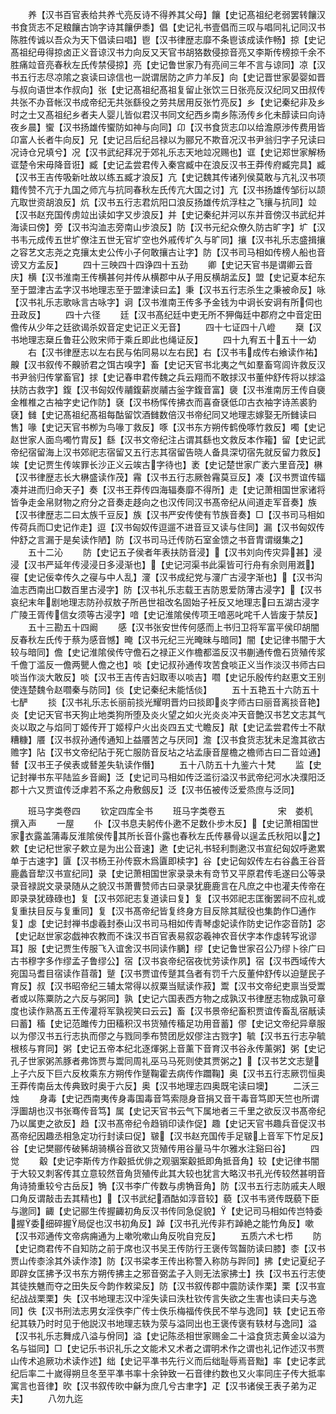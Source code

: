 <!-- { "loadSidebar": true } -->
　　养【汉书百官表给共养弋亮反诗不得养其父母】饟【史记髙祖纪老弱罢转饟汉书食货志不足粮饟古饷字诗其饟伊黍】倡【史记礼书壹倡而三叹与唱同礼记同汉书陈胜传诚以吾众为天下倡读曰唱】鬯【汉书律歴志靡不条鬯该成读作畅】掠【史记髙祖纪毋得掠卤正义音谅汉书力向反又天官书胡狢数侵掠音亮又李斯传榜掠千余不胜痛竝音亮春秋左氏传禁侵掠】亮【史记鲁世家乃有亮间三年不言与谅同】凉【汉书五行志尽凉隂之哀读曰谅信也一説谓居防之庐力羊反】向【史记晋世家晏婴如晋与叔向语世本作叔向】张【史记髙祖纪髙祖复留止张饮三日张亮反汉纪同又田叔传共张不办音帐汉书成帝纪无共张繇役之劳共居用反张竹亮反】乡【史记秦纪非及乡时之士又髙祖纪乡者夫人婴儿皆似君汉书同文纪西乡南乡陈汤传乡化未醇读曰向诗夜乡晨】蠁【汉书扬雄传蠁防如神与向同】卬【汉书食货志卬以给澹原渉传费用皆卬富人长者牛向反】兄【史记吕后纪吕禄以为郦兄不欺音况汉书尹翁归字子兄读曰况诗仓兄填兮】况【汉书武纪拜况于郊礼乐志天地竝况赐也】诓【史记郑世家解杨诓楚令宋毋降音诳】臧【史记孟尝君传入秦宫臧中在浪反汉书王莽传府臧完具】臧【汉书王吉传吸新吐故以练五臧才浪反】亢【史记魏其传诸列侯莫敢与亢礼汉书项籍传赞不亢于九国之师亢与抗同春秋左氏传亢大国之讨】亢【汉书扬雄传邹衍以颉亢取世资胡浪反】炕【汉书五行志君炕阳口浪反扬雄传炕浮柱之飞攘与抗同】竝【汉书赵充国传虏竝出读如字又步浪反】并【史记秦纪并河以东并音傍汉书武纪并海读曰傍】旁【汉书沟洫志旁南山步浪反】防【汉书元纪众僚久防古旷字】圹【汉书韦元成传五世圹僚注五世无官圹空也外戚传圹久与旷同】攘【汉书礼乐志盛揖攘之容艺文志尧之克攘太史公传小子何敢攘古让字】防【汉书司马相如传榜人船也音谤又方孟反】
　　四十三映四十四诤四十五劲
　　卿【史记天官书是谓卿云音庆】横【汉书淮南王传横甚何并传从横郡中从子用反横胡孟反】盟【史记夏本纪东至于盟津古孟字汉书地理志至于盟津读曰孟】秉【汉书五行志杀生之秉被命反】咏【汉书礼乐志歌咏言古咏字】诇【汉书淮南王传多予金钱为中诇长安诇有所伺也丑政反】
　　四十六径
　　廷【汉书髙纪廷中吏无所不狎侮廷中郡府之中音定田儋传从少年之廷欲谒杀奴音定史记正义无音】
　　四十七证四十八嶝
　　椉【汉书地理志椉丘鲁荘公败宋师于乘丘即此也绳证反】
　　四十九宥五十五十一幼
　　右【汉书律歴志以左右民与佑同易以左右民】右【汉书韦成传右飨读作祐】齅【汉书叙传不齅骄君之饵古嗅字】畜【史记天官书北夷之气如羣畜穹闾许救反汉书尹翁归传掌畜官】捄【史记春申君传魏之兵云翔而不敢捄汉书董仲舒传将以捄溢扶防古救字】鍑【汉书匈奴传鬴鍑薪炭鬴古釡字鍑音富】褏【汉书淮南厉王传自褏金椎椎之古袖字史记作防】褎【汉书杨恽传拂衣而喜奋褎低卬古衣袖字诗羔裘豹褎】雠【史记髙祖纪髙祖每酤留饮酒雠数倍汉书帝纪同又地理志嫁娶无所雠读曰售】喙【史记天官书栁为鸟喙丁救反】啄【汉书东方朔传鹤俛啄竹救反】噣【史记赵世家人面鸟噣竹胄反】繇【汉书文帝纪注占谓其繇也文救反本作籕】留【史记武帝纪宿留海上汉书郊祀志宿留又五行志其宿留告晓人备具深切宿先就反留力救反】竢【史记贾生传竢罪长沙正义云竢古字待也】袤【史记楚世家广袤六里音茂】楙【汉书律歴志长大楙盛读作茂】霿【汉书五行志厥咎霿莫豆反】凑【汉书贾谊传辐凑并进而归命天子】奏【汉书王莽传四海辐奏靡不得所】走【史记萧相国世家诸将皆争走金帛财物之府分之音奏走趍向之也汉传同汉书髙帝纪从间道走军音奏】族【汉书律歴志二曰太族千豆反】族【汉书严安传使有节族音奏】□【汉书司马相如传荷兵而□史记作走】逗【汉书匈奴传逗遛不进音豆又读与住同】漏【汉书匈奴传仲舒之言漏于是矣读作陋】防【汉书司马迁传防石室金馈之书音胄谓缀集之】
　　五十二沁
　　防【史记五子侯者年表扶防音浸】【汉书刘向传灾异甚】浸浸【汉书严延年传浸浸日多浸渐也】【史记河渠书此渠皆可行舟有余则用漑】寑【史记佞幸传久之寑与中人乱】濅【汉书成纪党与濅广古浸字渐也】【汉书沟洫志西南出□数百里古浸字】防【汉书礼乐志载王吉防恩爱防薄古浸字】【汉书哀纪末年剧地理志防孙叔敖子所邑世祖改名固始子衽反又地理志曰五湖古浸字广陵王胥传信女须等古浸字】喑【史记淮隂侯传项王喑恶叱咤千人皆废于禁反】
　　五十三勘五十四阚
　　感【汉书张安世传何感而上书归卫将军富平侯印胡闇反春秋左氏传于蔡为感音憾】晻【汉书元纪三光晻昧与暗同】闇【史记律书闇于大较与暗同】儋【史记淮隂侯传守儋石之禄正义作檐都滥反汉书蒯通传儋石货殖传浆千儋丁滥反一儋两甖人儋之也】啖【史记叔孙通传攻苦食啖正义当作淡汉书师古曰啖当作淡大敢反】啖【汉书王吉传吉妇取枣以啖吉】嚪【史记乐殷传约赵恵文王别使连楚魏令赵嚪秦与防同】倓【史记秦纪未能恬倓】
　　五十五艳五十六防五十七酽
　　掞【汉书礼乐志长丽前掞光耀明晋灼曰掞即炎字师古曰丽音离掞音艳】炎【史记天官书天狗止地类狗所堕及炎火望之如火光炎炎冲天音艶汉书艺文志其气炎以取之与焰同丁姬传开丁姬椁户火出炎四五丈弋瞻反】猒【史记孟尝君传士不猒糟糠】餍【汉书叔孙通传通知上益餍苦之与厌同】澹【汉书食货志犹未足澹其欲古赡字】阽【汉书文帝纪阽于死亡服防音反坫之坫孟康音屋檐之檐师古曰二音竝通】朁【汉书王子侯表或朁差失轨读作僭】
　　五十八防五十九鉴六十梵
　　监【史记封禅书东平陆监乡音阚】泛【史记司马相如传泛滥衍溢汉书武帝纪河水决濮阳泛郡十六又贾谊传泛虖若不系之舟敷劔反】泛【汉书伍被传泛爱烝庶与泛同】

　　班马字类卷四
　　钦定四库全书
　　班马字类卷五　　　　　　宋　娄机　撰入声
　　一屋
　　仆【汉书息夫躬传仆遬不足数仆步木反】【史记萧相国世家衣露盖蒲毒反淮隂侯传其所长音仆露也春秋左氏传暴骨以逞孟氏秋阳以之】欶【史记杞世家子欶立是为出公音速】遬【史记礼书轻利剽遬汉书宣纪匈奴呼遬累单于古速字】匵【汉书杨王孙传窾木爲匵即椟字】谷【史记匈奴传左右谷蠡王谷音鹿蠡音犂汉书宣纪同】录【史记萧相国世家录录未有竒节又平原君传毛遂曰公等录录音禄説文录录随从之貌汉书萧曹赞师古曰录录犹鹿鹿言在凡庶之中也灌夫传帝在即录录犹碌碌也】复【汉书郊祀志复道读曰复】复【汉书郊祀志匡衡罢祠不应礼或复重扶目反与复重同】复【汉书髙帝纪皆复终身方目反除其赋役也集韵作□通作复】虙【史记封禅书虙羲封泰山汉书司马相如传青琴虙妃读作防史记作宓音防】宓【史记赵世家宓戯神农教而不诛汉书百官表易叙宓羲神农音伏字本作虙转写讹谬耳】服【史记贾生传服飞入谊舍汉书同读作鵩】缪【史记鲁世家召公乃缪卜徐广曰古书穆字多作缪孟子鲁缪公】宿【汉书哀帝纪宿夜忧劳读作夙】宿【汉书西域传大宛国马耆目宿读作苜蓿】蹵【汉书贾谊传蹵其刍者有罚千六反董仲舒传以迫蹵民子育反】叔【汉书昭帝纪三辅太常得以叔粟当赋读作菽】鬻【汉书文帝纪吏禀当受鬻者或以陈粟防之六反与粥同】孰【史记六国表西方物之成孰汉书律歴志物成孰可章度也读作熟髙五王传灌将军孰视笑曰云云】畜【汉书景帝纪畜积贾谊传畜乱宿旤读曰蓄】稸【史记范雎传力田稸积汉书货殖传稸足功用音蓄】僇【史记文帝纪异章服以为僇汉书五行志执而僇之与戮同季布赞团戹奴僇注古戮字】毓【汉书五行志孕毓根核与育同】粥【史记五帝本纪北逐煇粥上音薰下音育汉书谷永传薰粥】粥【史记孔子世家粥羔豚者弗饰贾与鬻同周礼巫马马死则使其贾粥之】【汉书艺文志蹵上子六反下巨六反枚乘东方朔传作蹵鞠霍去病传作躢鞠】奥【汉书五行志厥罚恒奥王莽传南岳太传典致时奥于六反】奥【汉书地理志四奥既宅读曰墺】
　　二沃三烛
　　身毒【史记西南夷传身毒国毒音笃索隠身音捐又音干毒音笃即天竺也所谓浮圗胡也汉书张骞传音笃】属【史记天官书云气下属地者三千里之欲反汉书髙帝纪乃以属吏之欲反】趋【汉书髙帝纪令趋销印读作促】趣【史记天官书趣兵音促汉书髙帝纪因趣丞相急定功行封读曰促】皲【汉书赵充国传手足皲上音军下竹足反】谷【史记樊郦传破豨胡骑横谷音欲又货殖传用谷量马牛尔雅水注谿曰谷】
　　四觉
　　觳【史记李斯传方作觳抵优俳之观骃案觳抵即角抵音角】较【史记律书闇于大较又刺客传其立意较然音角货殖传此其大较也犹言大略汉书孔光传较然甚明音角诗猗重较兮古岳反】觕【汉书李广传数与虏觕音角】防【汉书五行志防戚夫人眼口角反谓敲击去其精也】【汉书武纪酒酤如淳音较】藐【汉书韦贤传既藐下臣与邈同】齱【史记郦生传握齱初角反汉书传同急促貌】【史记司马相如传岂特委握委细碎握局促也汉书初角反】踔【汉书孔光传非冇踔絶之能竹角反】嗽【汉书邓通传文帝病痈通为上嗽吮嗽山角反吮自兖反】
　　五质六术七栉
　　防【史记商君传不自知防之前于席也汉书吴王传防行王褒传驾齧防读曰膝】桼【汉书贾山传桼涂其外读作漆】防【汉书梁孝王传出称警入称防与跸同】拂【史记夏纪子即辟女匡拂予汉书东方朔传拂主之邪音弼孟子入则无法家拂士】抶【汉书五行志使其徒抶魋而夺之田失反今韵作敕梁反】防【汉书叙传郡中震防读作栗】栗【汉书宣纪战战栗栗】失【汉书地理志汉中淫失读曰泆杜钦传言失欲之生害也读曰夫与逸同】佚【汉书刑法志男女淫佚李广传士佚乐梅福传佚民不举与逸同】轶【史记五帝纪其轶乃时时见于他説汉书地理志轶为荥与溢同出也王褒传褒有轶材与逸同】溢【汉书礼乐志舞成八溢与佾同】溢【史记陈丞相世家赐金二十溢食货志黄金以溢为名与镒同】□【史记乐书识礼乐之文能术又术者之谓明术作之谓也礼记作述汉书贾山传术追厥功术读作述】绌【史记平凖书先行义而后绌耻辱焉音黜】率【史记孝武纪后率二十嵗得朔旦冬至平凖书率十余钟致一石音律约数也又火率同庄子传大抵率寓言也音律】欥【汉书叙传欥中龢为庶几兮古聿字】疋【汉书诸侯王表子弟为疋夫】
　　八勿九迄
